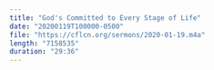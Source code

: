 ```yaml
---
title: "God's Committed to Every Stage of Life"
date: "20200119T100000-0500"
file: "https://cflcn.org/sermons/2020-01-19.m4a"
length: "7158535"
duration: "29:36"
---
```

